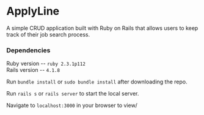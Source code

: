 
# ApplyLine
A simple CRUD application built with Ruby on Rails that allows users to keep track of their job search process.

### Dependencies

Ruby version -- `ruby 2.3.1p112`  
Rails version -- `4.1.8`

Run `bundle install` or  `sudo bundle install` after downloading the repo.

Run `rails s` or `rails server` to start the local server.  

Navigate to `localhost:3000` in your browser to view/
